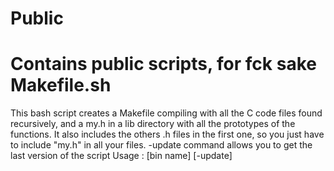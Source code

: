 Public
======

Contains public scripts, for fck sake
Makefile.sh
===========

This bash script creates a Makefile compiling with all the C code files found recursively, and a my.h in a lib directory with all the prototypes of the functions. It also includes the others .h files in the first one, so you just have to include "my.h" in all your files.
-update command allows you to get the last version of the script
Usage : [bin name] [-update]
